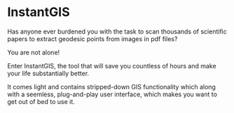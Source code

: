 # InstantGIS
Has anyone ever burdened you with the task to scan thousands of scientific papers to extract geodesic points from images in pdf files?

You are not alone!

Enter InstantGIS, the tool that will save you countless of hours and make your life substantially better.

It comes light and contains stripped-down GIS functionality which along with a seemless, plug-and-play user interface, which makes you want to get out of bed to use it.
